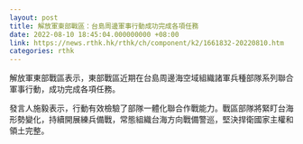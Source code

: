 ```yaml
---
layout: post
title: 解放軍東部戰區：台島周邊軍事行動成功完成各項任務
date: 2022-08-10 18:45:04.000000000 +08:00
link: https://news.rthk.hk/rthk/ch/component/k2/1661832-20220810.htm
categories: rthk
---
```


解放軍東部戰區表示，東部戰區近期在台島周邊海空域組織諸軍兵種部隊系列聯合軍事行動，成功完成各項任務。

發言人施毅表示，行動有效檢驗了部隊一體化聯合作戰能力。戰區部隊將緊盯台海形勢變化，持續開展練兵備戰，常態組織台海方向戰備警巡，堅決捍衛國家主權和領土完整。
